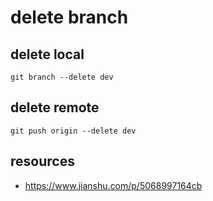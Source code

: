 # delete branch


## delete local
```shell
git branch --delete dev
```

## delete remote
```shell
git push origin --delete dev
```

## resources
- https://www.jianshu.com/p/5068997164cb
